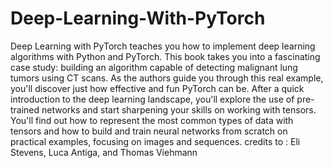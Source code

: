 # Deep-Learning-With-PyTorch

Deep Learning with PyTorch teaches you how to implement deep learning algorithms with Python and PyTorch. 
This book takes you into a fascinating case study: building an algorithm capable of detecting malignant lung tumors using CT scans. 
As the authors guide you through this real example, you'll discover just how effective and fun PyTorch can be.
After a quick introduction to the deep learning landscape, you'll explore the use of pre-trained networks
and start sharpening your skills on working with tensors. You'll find out how to represent the most common types
of data with tensors and how to build and train neural networks from scratch on practical examples, focusing on images and sequences.
credits to : Eli Stevens, Luca Antiga, and Thomas Viehmann

